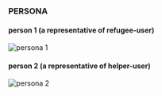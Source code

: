 ### PERSONA 
#### person 1 (a representative of refugee-user)
![persona 1](https://i.imgur.com/hQ0NohW.png)

#### person 2 (a representative of helper-user)
![persona 2](https://i.imgur.com/ZGm4nYg.png)
